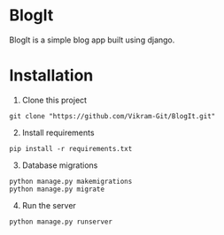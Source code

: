 # BlogIt
BlogIt is a simple blog app built using django.

# Installation 

1. Clone this project

```
git clone "https://github.com/Vikram-Git/BlogIt.git"
```

2. Install requirements

```
pip install -r requirements.txt
```

3. Database migrations

```
python manage.py makemigrations
python manage.py migrate
```

4. Run the server

``` 
python manage.py runserver
```
